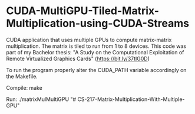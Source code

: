 # CUDA-MultiGPU-Tiled-Matrix-Multiplication-using-CUDA-Streams
CUDA application that uses multiple GPUs to compute matrix-matrix multiplication. The matrix is tiled to run from 1 to 8 devices. This code was part of my Bachelor thesis: "A Study on the Computational Exploitation of Remote Virtualized Graphics Cards" (https://bit.ly/37tIG0D)


To run the program properly alter the CUDA_PATH variable accordingly on the Makefile.

Compile:
make

Run:
./matrixMulMultiGPU
"# CS-217-Matrix-Multiplication-With-Multiple-GPU" 
